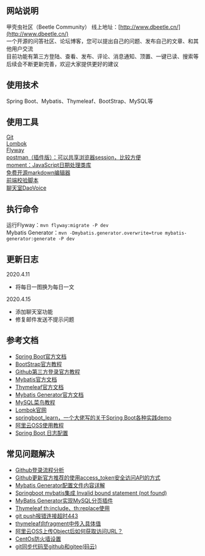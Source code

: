 ## 网站说明
甲壳虫社区（Beetle Community） 线上地址：[http://www.dbeetle.cn/](http://www.dbeetle.cn/)  
一个开源的问答社区、论坛博客，您可以提出自己的问题、发布自己的文章、和其他用户交流  
目前功能有第三方登陆、查看、发布、评论、消息通知、顶置、一键已读、搜索等
后续会不断更新完善，欢迎大家提供更好的建议

## 使用技术
Spring Boot、Mybatis、Thymeleaf、BootStrap、MySQL等

## 使用工具
[Git](https://git-scm.com/)  
[Lombok](https://projectlombok.org/)  
[Flyway](https://flywaydb.org/)  
[postman（插件版）：可以共享浏览器session，比较方便](https://chrome.google.com/webstore/detail/tabbed-postman-rest-clien/coohjcphdfgbiolnekdpbcijmhambjff)  
[moment：JavaScript日期处理类库](http://momentjs.cn/)  
[免费开源markdown编辑器](https://pandao.github.io/editor.md/)  
[前端校验脚本](https://validator.niceue.com/)  
[聊天室DaoVoice](http://dashboard.daovoice.io/)  

## 执行命令
运行Flyway：`mvn flyway:migrate -P dev`  
Mybatis Generator：`mvn -Dmybatis.generator.overwrite=true mybatis-generator:generate -P dev`

## 更新日志
2020.4.11
- 将每日一图换为每日一文

2020.4.15 
- 添加聊天室功能
- 修复邮件发送不提示问题


## 参考文档
- [Spring Boot官方文档](https://docs.spring.io/spring-boot/docs/2.2.4.RELEASE/reference/html/)  
- [BootStrap官方教程](https://v3.bootcss.com/components/)  
- [Github第三方登录官方教程](https://developer.github.com/apps/)  
- [Mybatis官方文档](https://mybatis.org/mybatis-3/zh/index.html)  
- [Thymeleaf官方文档](https://www.thymeleaf.org/doc/tutorials/3.0/usingthymeleaf.html)  
- [Mybatis Generator官方文档](http://mybatis.org/generator/)   
- [MySQL菜鸟教程](https://www.runoob.com/mysql/mysql-tutorial.html)  
- [Lombok官网](https://projectlombok.org/)   
- [springboot_learn，一个大佬写的关于Spring Boot各种实践demo](https://gitee.com/dalaoyang/springboot_learn)  
- [阿里云OSS使用教程](https://help.aliyun.com/document_detail/31883.html?spm=5176.8466010.bucket.4.7c451450a0B80C)  
- [Spring Boot 日志配置](https://blog.csdn.net/Inke88/article/details/75007649)  

## 常见问题解决
- [Github登录流程分析](https://www.cnblogs.com/songjilong/p/12309552.html)  
- [Github更新官方推荐的使用access_token安全访问API的方式](https://blog.csdn.net/kuaileky/article/details/104217757)  
- [Mybatis Generator配置文件内容详解](https://www.jianshu.com/p/a8bfc14a3534)     
- [Springboot mybatis集成 Invalid bound statement (not found)](https://blog.csdn.net/qq_35981283/article/details/78590090)    
- [MyBatis Generator实现MySQL分页插件](https://blog.csdn.net/xiao__gui/article/details/51333693)    
- [Thymeleaf th:include、th:replace使用](https://blog.csdn.net/believe__sss/article/details/79992408)
- [git push报错连接超时443](https://gist.github.com/laispace/666dd7b27e9116faece6)    
- [thymeleaf向fragment中传入具体值](https://blog.csdn.net/u010999809/article/details/80724076)
- [阿里云OSS上传Object后如何获取访问URL？](https://www.alibabacloud.com/help/zh/doc-detail/39607.htm)
- [CentOs防火墙设置](https://support.huaweicloud.com/trouble-ecs/ecs_trouble_0402.html)
- [git同步代码至github和gitee(码云)](https://zhuanlan.zhihu.com/p/71163868)

